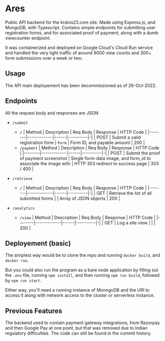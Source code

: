 # Ares
Public API backend for the kratos23.com site. 
Made using Express.js, and MongoDB, with Typescript.
Contains simple endpoints for submitting user registration forms, and for associated proof of payment, along with a dumb viewcounter endpoint.

It was containerized and deployed on Google Cloud's Cloud Run service and handled the very light traffic of around 9000 view counts and 300+ form submissions over a week or two.

## Usage
The API main deployement has been decommissioned as of 26-Oct-2022. 

## Endpoints
All the request body and responses are JSON

- `/submit`
  - `/`
    | Method | Description | Req Body | Response | HTTP Code | 
    |--------|-------------|------|----------|-|
    | POST   | Submit a valid registration form | `Form` | Form ID, and payable amount | 200 |
  - `/payment`
    | Method | Description | Req Body | Response | HTTP Code | 
    |--------|-------------|------|----------|-|
    | POST   | Submit the proof of payment screenshot | Single form-data image, and form_id to associate the image with | HTTP 303 redirect to success page | 303 / 400 |
- `/retrieve`
  - `/`
    | Method | Description | Req Body | Response | HTTP Code | 
    |--------|-------------|------|----------|-|
    | GET    | Retrieve the list of all submitted forms | | Array of JSON objects | 200 |
    
- `/analytics`
  - `/view`
    | Method | Description | Req Body | Response | HTTP Code | 
    |--------|-------------|------|----------|-|
    | GET    | Log a site view |  |  | 200 |

## Deployement (basic)
The simplest way would be to clone the repo and running `docker build`, and `docker run`.

But you could also run the program as a bare node application by filling out the *`.env`* file, running `npm install`, 
and then running `npm run build`, followed by `npm run start`.

Either way, you'll need a running instance of MonngoDB and the URI to access it along with network access to the cluster or serverless instance.

## Previous Features
The backend used to contain payment gateway integrations, from Razorpay and then Google Pay at one point, but that was removed due to Indian regulatory 
difficulties. The code can still be found in the commit history.
